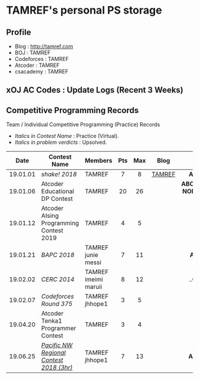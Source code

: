 # TAMREF's personal PS storage

## Profile

+ Blog : http://tamref.com
+ BOJ : TAMREF
+ Codeforces : TAMREF
+ Atcoder : TAMREF
+ csacademy : TAMREF

## xOJ AC Codes : Update Logs (Recent 3 Weeks)

## Competitive Programming Records
Team / Individual Competitive Programming (Practice) Records
+ *Italics in Contest Name* : Practice (Virtual).
+ *Italics in problem verdicts* : Upsolved.

|Date|Contest Name|Members|Pts|Max|Blog|Solved|Recommendable problems|
|:--------:|--------------------|------|:----:|:---:|:---:|:------------------------------------------:|:-------:|
|19.01.01|*shake! 2018*|TAMREF|7|8|[TAMREF](http://tamref.com/102)|**A** *B* **CDEFGH**|D|
|19.01.06|Atcoder Educational DP Contest|TAMREF|20|26||**ABCDEFGHIJKLM**<br>**NOPQRS** *TUVX*.*Y* **Z**|UWX|
|19.01.12|Atcoder AIsing Programming Contest 2019|TAMREF|4|5||**ABCD**.||
|19.01.21|*BAPC 2018*|TAMREF <br> junie <br> messi|7|11||**ABC**.**EFG**..**J**.|DHIK|
|19.02.02|*CERC 2014*|TAMREF <br> imeimi <br> maruii|8|12||..**CDEF**.**HI**.**KL**|?|
|19.02.07|*Codeforces Round 375*|TAMREF <br> jhhope1|3|5||**AB**.**D**.|DE|
|19.04.20|Atcoder Tenka1 Programmer Contest|TAMREF|3|4||**CDE**.|DF|
|19.06.25|[*Pacific NW Regional Contest 2018 (3hr)*](https://www.acmicpc.net/category/detail/1976)|TAMREF <br> jhhope1|7|13||**ABCD**.**F**...**J**.**L**.|
